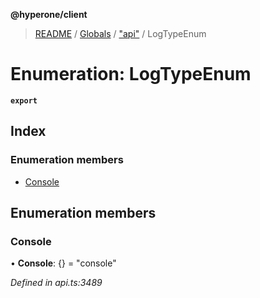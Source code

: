 **@hyperone/client**

> [README](../README.md) / [Globals](../globals.md) / ["api"](../modules/_api_.md) / LogTypeEnum

# Enumeration: LogTypeEnum

**`export`** 

## Index

### Enumeration members

* [Console](_api_.logtypeenum.md#console)

## Enumeration members

### Console

•  **Console**: {} = "console"

*Defined in api.ts:3489*
